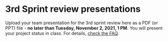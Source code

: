 

# 3rd Sprint review presentations

Upload your team presentation for the 3rd sprint review here as a PDF
(or PPT) file - **no later than Tuesday, November 2, 2021, 1 PM**. You
will present your project status in class. For details, [check the FAQ](https://github.com/birkenkrahe/org/blob/master/FAQ.md).

